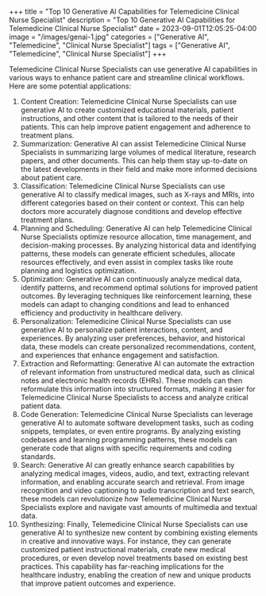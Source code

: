 +++
title = "Top 10 Generative AI Capabilities for Telemedicine Clinical Nurse Specialist"
description = "Top 10 Generative AI Capabilities for Telemedicine Clinical Nurse Specialist"
date = 2023-09-01T12:05:25-04:00
image = "/images/genai-1.jpg"
categories = ["Generative AI", "Telemedicine", "Clinical Nurse Specialist"]
tags = ["Generative AI", "Telemedicine", "Clinical Nurse Specialist"]
+++

Telemedicine Clinical Nurse Specialists can use generative AI capabilities in various ways to enhance patient care and streamline clinical workflows. Here are some potential applications:

1. Content Creation: Telemedicine Clinical Nurse Specialists can use generative AI to create customized educational materials, patient instructions, and other content that is tailored to the needs of their patients. This can help improve patient engagement and adherence to treatment plans.
2. Summarization: Generative AI can assist Telemedicine Clinical Nurse Specialists in summarizing large volumes of medical literature, research papers, and other documents. This can help them stay up-to-date on the latest developments in their field and make more informed decisions about patient care.
3. Classification: Telemedicine Clinical Nurse Specialists can use generative AI to classify medical images, such as X-rays and MRIs, into different categories based on their content or context. This can help doctors more accurately diagnose conditions and develop effective treatment plans.
4. Planning and Scheduling: Generative AI can help Telemedicine Clinical Nurse Specialists optimize resource allocation, time management, and decision-making processes. By analyzing historical data and identifying patterns, these models can generate efficient schedules, allocate resources effectively, and even assist in complex tasks like route planning and logistics optimization.
5. Optimization: Generative AI can continuously analyze medical data, identify patterns, and recommend optimal solutions for improved patient outcomes. By leveraging techniques like reinforcement learning, these models can adapt to changing conditions and lead to enhanced efficiency and productivity in healthcare delivery.
6. Personalization: Telemedicine Clinical Nurse Specialists can use generative AI to personalize patient interactions, content, and experiences. By analyzing user preferences, behavior, and historical data, these models can create personalized recommendations, content, and experiences that enhance engagement and satisfaction.
7. Extraction and Reformatting: Generative AI can automate the extraction of relevant information from unstructured medical data, such as clinical notes and electronic health records (EHRs). These models can then reformulate this information into structured formats, making it easier for Telemedicine Clinical Nurse Specialists to access and analyze critical patient data.
8. Code Generation: Telemedicine Clinical Nurse Specialists can leverage generative AI to automate software development tasks, such as coding snippets, templates, or even entire programs. By analyzing existing codebases and learning programming patterns, these models can generate code that aligns with specific requirements and coding standards.
9. Search: Generative AI can greatly enhance search capabilities by analyzing medical images, videos, audio, and text, extracting relevant information, and enabling accurate search and retrieval. From image recognition and video captioning to audio transcription and text search, these models can revolutionize how Telemedicine Clinical Nurse Specialists explore and navigate vast amounts of multimedia and textual data.
10. Synthesizing: Finally, Telemedicine Clinical Nurse Specialists can use generative AI to synthesize new content by combining existing elements in creative and innovative ways. For instance, they can generate customized patient instructional materials, create new medical procedures, or even develop novel treatments based on existing best practices. This capability has far-reaching implications for the healthcare industry, enabling the creation of new and unique products that improve patient outcomes and experience.